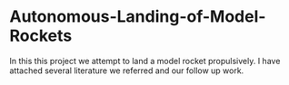 # Autonomous-Landing-of-Model-Rockets
In this this project we attempt to land a model rocket propulsively. I have attached several literature we referred and our follow up work.
